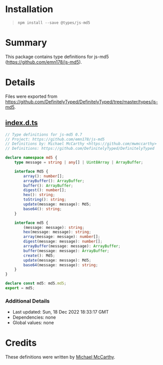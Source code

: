 # Installation
> `npm install --save @types/js-md5`

# Summary
This package contains type definitions for js-md5 (https://github.com/emn178/js-md5).

# Details
Files were exported from https://github.com/DefinitelyTyped/DefinitelyTyped/tree/master/types/js-md5.
## [index.d.ts](https://github.com/DefinitelyTyped/DefinitelyTyped/tree/master/types/js-md5/index.d.ts)
````ts
// Type definitions for js-md5 0.7
// Project: https://github.com/emn178/js-md5
// Definitions by: Michael McCarthy <https://github.com/mwmccarthy>
// Definitions: https://github.com/DefinitelyTyped/DefinitelyTyped

declare namespace md5 {
    type message = string | any[] | Uint8Array | ArrayBuffer;

    interface Md5 {
        array(): number[];
        arrayBuffer(): ArrayBuffer;
        buffer(): ArrayBuffer;
        digest(): number[];
        hex(): string;
        toString(): string;
        update(message: message): Md5;
        base64(): string;
    }

    interface md5 {
        (message: message): string;
        hex(message: message): string;
        array(message: message): number[];
        digest(message: message): number[];
        arrayBuffer(message: message): ArrayBuffer;
        buffer(message: message): ArrayBuffer;
        create(): Md5;
        update(message: message): Md5;
        base64(message: message): string;
    }
}

declare const md5: md5.md5;
export = md5;

````

### Additional Details
 * Last updated: Sun, 18 Dec 2022 18:33:17 GMT
 * Dependencies: none
 * Global values: none

# Credits
These definitions were written by [Michael McCarthy](https://github.com/mwmccarthy).
